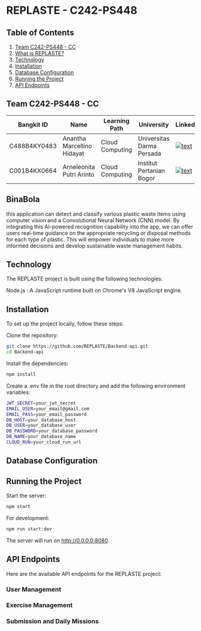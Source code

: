 # REPLASTE - C242-PS448

## Table of Contents

1. [Team C242-PS448 - CC](#Team-C242-PS448---CC)
2. [What is REPLASTE?](#REPLASTE)
3. [Technology](#Technology)
4. [Installation](#Installation)
5. [Database Configuration](#Database-Configuration)
6. [Running the Project](#Running-the-Project)
7. [API Endpoints](#API-Endpoints)


## Team C242-PS448 - CC

| Bangkit ID | Name | Learning Path | University |LinkedIn |
| ---      | ---       | ---       | ---       | ---       |
| C488B4KY0483 | Anantha Marcellino Hidayat | Cloud Computing | Universitas Darma Persada | [![text](https://img.shields.io/badge/LinkedIn-0077B5?style=for-the-badge&logo=linkedin&logoColor=white)](www.linkedin.com/in/ananthamarcellino/) |
| C001B4KX0664 | Arneleonita Putri Arinto | Cloud Computing |	Institut Pertanian Bogor  | [![text](https://img.shields.io/badge/LinkedIn-0077B5?style=for-the-badge&logo=linkedin&logoColor=white)](https://www.linkedin.com/in/arneleonita/) |

## BinaBola

this application can detect and classify various plastic waste items using computer vision and a Convolutional Neural Network (CNN) model. By integrating this AI-powered recognition capability into the app, we can offer users real-time guidance on the appropriate recycling or disposal methods for each type of plastic. This will empower individuals to make more informed decisions and develop sustainable waste management habits.

## Technology
The REPLASTE project is built using the following technologies:

Node.js    : A JavaScript runtime built on Chrome's V8 JavaScript engine.


## Installation

To set up the project locally, follow these steps:

Clone the repository:

```bash
git clone https://github.com/REPLASTE/Backend-api.git
cd Backend-api
```

Install the dependencies:

```bash
npm install
```

Create a .env file in the root directory and add the following environment variables:

```bash
JWT_SECRET=your_jwt_secret
EMAIL_USER=your_email@gmail.com
EMAIL_PASS=your_email_password
DB_HOST=your_database_host
DB_USER=your_database_user
DB_PASSWORD=your_database_password
DB_NAME=your_database_name
CLOUD_RUN=your_cloud_run_url
```

## Database Configuration



## Running the Project

Start the server:

```bash
npm start
```
For development:

```bash
npm run start:dev
```
The server will run on http://0.0.0.0:8080.

## API Endpoints

Here are the available API endpoints for the REPLASTE project:

### User Management


### Exercise Management


### Submission and Daily Missions

